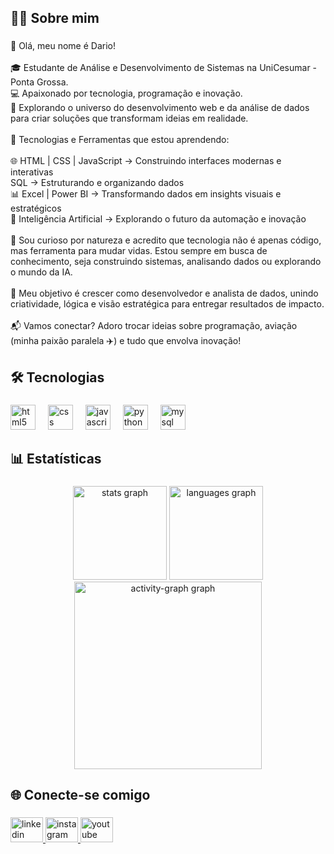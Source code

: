 <h2 align="left">🙋‍♂️ Sobre mim</h2>

###

<p align="left">👋 Olá, meu nome é Dario!<br><br>🎓 Estudante de Análise e Desenvolvimento de Sistemas na UniCesumar - Ponta Grossa.<br>💻 Apaixonado por tecnologia, programação e inovação.<br>🚀 Explorando o universo do desenvolvimento web e da análise de dados para criar soluções que transformam ideias em realidade.<br><br>🚀 Tecnologias e Ferramentas que estou aprendendo:<br><br>🌐 HTML | CSS | JavaScript → Construindo interfaces modernas e interativas<br> SQL → Estruturando e organizando dados<br>📊 Excel | Power BI → Transformando dados em insights visuais e estratégicos<br>🤖 Inteligência Artificial → Explorando o futuro da automação e inovação<br><br>👀 Sou curioso por natureza e acredito que tecnologia não é apenas código, mas ferramenta para mudar vidas. Estou sempre em busca de conhecimento, seja construindo sistemas, analisando dados ou explorando o mundo da IA.<br><br>📌 Meu objetivo é crescer como desenvolvedor e analista de dados, unindo criatividade, lógica e visão estratégica para entregar resultados de impacto.<br><br>📬 Vamos conectar? Adoro trocar ideias sobre programação, aviação (minha paixão paralela ✈️) e tudo que envolva inovação!</p>

###

<h2 align="left">🛠️ Tecnologias</h2>

###

<div align="left">
  <img src="https://skillicons.dev/icons?i=html" height="40" alt="html5 logo"  />
  <img width="12" />
  <img src="https://skillicons.dev/icons?i=css" height="40" alt="css logo"  />
  <img width="12" />
  <img src="https://skillicons.dev/icons?i=js" height="40" alt="javascript logo"  />
  <img width="12" />
  <img src="https://skillicons.dev/icons?i=py" height="40" alt="python logo"  />
  <img width="12" />
  <img src="https://skillicons.dev/icons?i=mysql" height="40" alt="mysql logo"  />
</div>

###

<h2 align="left">📊 Estatísticas</h2>

###

<div align="center">
  <img src="https://github-readme-stats.vercel.app/api?username=dariokavalkeviski&hide_title=false&hide_rank=false&show_icons=true&include_all_commits=true&count_private=true&disable_animations=false&theme=gruvbox_light&locale=en&hide_border=false&order=1" height="150" alt="stats graph"  />
  <img src="https://github-readme-stats.vercel.app/api/top-langs?username=dariokavalkeviski&locale=en&hide_title=false&layout=compact&card_width=320&langs_count=5&theme=gruvbox_light&hide_border=false&order=2" height="150" alt="languages graph"  />
  <img src="https://github-readme-activity-graph.vercel.app/graph?username=dariokavalkeviski&radius=16&theme=gruvbox&area=true&order=5" height="300" alt="activity-graph graph"  />
</div>

###

<h2 align="left">🌐 Conecte-se comigo</h2>

###

<div align="left">
  <a href="https://www.linkedin.com/in/dario-kavalkeviski" target="_blank">
    <img src="https://raw.githubusercontent.com/maurodesouza/profile-readme-generator/master/src/assets/icons/social/linkedin/default.svg" width="52" height="40" alt="linkedin logo"  />
  </a>
  <a href="https://www.instagram.com/dario.kav" target="_blank">
    <img src="https://raw.githubusercontent.com/maurodesouza/profile-readme-generator/master/src/assets/icons/social/instagram/default.svg" width="52" height="40" alt="instagram logo"  />
  </a>
  <a href="https://www.youtube.com/@sdariok" target="_blank">
    <img src="https://raw.githubusercontent.com/maurodesouza/profile-readme-generator/master/src/assets/icons/social/youtube/default.svg" width="52" height="40" alt="youtube logo"  />
  </a>
</div>

###
